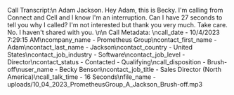 Call Transcript:\n Adam Jackson. Hey Adam, this is Becky. I'm calling from Connect and Cell and I know I'm an interruption. Can I have 27 seconds to tell you why I called? I'm not interested but thank you very much. Take care. No. I haven't shared with you. \n\n Call Metadata: \ncall_date - 10/4/2023 7:29:15 AM\ncompany_name - Prometheus Group\ncontact_first_name - Adam\ncontact_last_name - Jackson\ncontact_country - United States\ncontact_job_industry - Software\ncontact_job_level - Director\ncontact_status - Contacted - Qualifying\ncall_disposition - Brush-off\nuser_name - Becky Benson\ncontact_job_title - Sales Director (North America)\ncall_talk_time - 16 Seconds\nfile_name - uploads/10_04_2023_PrometheusGroup_A_Jackson_Brush-off.mp3

